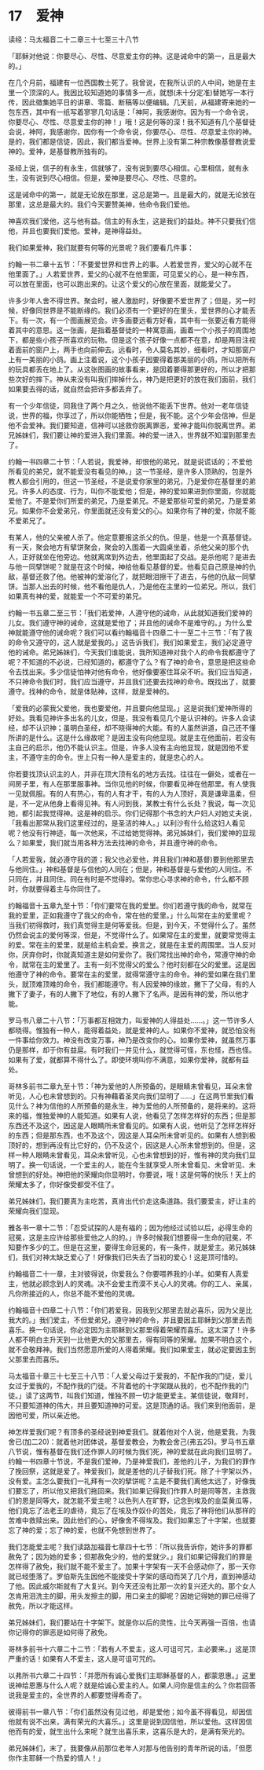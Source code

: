 # 17　爱神


读经：马太福音二十二章三十七至三十八节

「耶稣对他说：你要尽心、尽性、尽意爱主你的神。这是诫命中的第一，且是最大的。」

在几个月前，福建有一位西国教士死了。我曾说，在我所认识的人中间，她是在主里一个顶深的人。我因比较知道她的事情多一点，就想(未十分定准)替她写一本行传，因此徵集她平日的讲章、零篇、断稿等以便编辑。几天前，从福建寄来她的一包东西，其中有一纸写着寥寥几句话是：「神阿，我感谢你。因为有一个命令说，你要尽心、尽性、尽意爱主你的神！」哦！这是何等的深！我不知道有几个基督徒会说，神阿，我感谢你，因你有一个命令说，你要尽心、尽性、尽意爱主你的神。是的，我们都是信徒，因此，我们都当爱神。世界上没有第二种宗教像基督教说爱神的。爱神，是基督教所独有的。

圣经上说，信子的有永生，信就够了，没有说到要尽心相信。心里相信，就有永生，没有说到尽心相信。但是，爱神是要尽心、尽性、尽意的。

这是诫命中的第一，就是无论放在那里，这总是第一。且是最大的，就是无论放在那里，这总是最大的。我们今天要赞美神，他命令我们爱他。

神喜欢我们爱他，这与他有益。信主的有永生，这是我们的益处。神不只要我们信他，并且也要我们爱他。爱神，是神得益处。

我们如果爱神，我们就要有何等的光景呢？我们要看几件事：

约翰一书二章十五节：「不要爱世界和世界上的事。人若爱世界，爱父的心就不在他里面了。」人若爱世界，爱父的心就不在他里面，可见爱父的心，是一种东西，可以放在里面，也可以跑出来的。让这个爱父的心放在里面，就能爱父了。

许多少年人舍不得世界。聚会时，被人激励时，好像要不爱世界了；但是，另一时候，好像同世界是不能断缘的。我们必须有一个更好的在里头，爱世界的心才能丢下。有一次，有一个图画展览会。许多画要远看方好看，其中有一张要近看方能得着其中的意思。这一张画，是指着基督徒的一种寓意画，画着一个小孩子的周围地下，都是些小孩子所喜欢的玩物。但是这个孩子好像一点都不在意，却是两目注视着面前的窗户上，两手也向前伸去。远看时，令人莫名其妙，细看时，才知那窗户上有一美丽的小鸽。画上注着说，这个小孩子因要得着那美丽的小鸽，所以把所有的玩具都丢在地上了。从这张图画的故事看来，是因着要得那更好的，所以才把那些次好的摔下。神从来没有叫我们摔掉什么，神乃是把更好的放在我们面前，我们如果要去得的话，就自然会把许多都丢弃了。

有一个少年信徒，同我住了两个月之久，他说他不能丢下世界。他对一老年信徒说，世界的福，你享过了，所以你能牺牲；但是，我不能。这个少年会信神，但是他不会爱神。我们要知道，信神可以拯救你脱离罪恶，爱神才能叫你脱离世界。弟兄姊妹们，我们要让神的爱进入我们里面。神的爱一进入，世界就不知溜到那里去了。

约翰一书四章二十节：「人若说，我爱神，却恨他的弟兄，就是说谎话的；不爱他所看见的弟兄，就不能爱没有看见的神。」这一节圣经，是许多人顶熟的，包是外教人都会引用的，但这一节圣经，不是说爱你家里的弟兄，乃是爱你在基督里的弟兄。许多人的态度、行为，叫你不能爱他；但是，神的爱如果进到你里面，你就能爱他了。不是爱你们所爱的弟兄，乃是爱弟兄。不是爱那些可爱的弟兄，乃是爱弟兄。如果你不会爱弟兄，你里面就还没有爱父的心。如果你有了神的爱，你就不能不爱弟兄了。

有某人，他的父亲被人杀了。他定意要报这杀父的仇。但是，他是一个真基督徒。有一天，聚会地方有擘饼聚会，聚会的入围着一大圆桌坐着，杀他父亲的那个仇人，正好就坐在他旁边。他就离席到外边去，他里面起了交战。是杀他呢？是进去与他一同擘饼呢？就是在这个时候，神给他看见基督的爱。他看见自己原是神的仇敌，基督还救了他。他被神的爱溶化了，就把眼泪擦干了进去，与他的仇敌一同擘饼。当那人出去的时候，他不看他是仇人，乃是他在主里的一位弟兄。所以，我们如果真有神的爱，就能爱一个不可爱的弟兄。

约翰一书五章二至三节：「我们若爱神，人遵守他的诫命，从此就知道我们爱神的儿女。我们遵守神的诫命，这就是爱他了；并且他的诫命不是难守的。」为什么爱神就能遵守他的诫命呢？我们可以看约翰福音十四章二十一至二十三节：「有了我的命令又遵守的，这人就是爱我的。」这告诉我们，我们如果爱主，我们必定遵守他的诫命。弟兄姊妹们，今天我们谁能说，我所知道神对我个人的命令我都遵守了呢？不知道的不必说，已经知道的，都遵守了么？有了神的命令，意思是把这些命令去找出来。多少信徒怕神对他有命令，他好像要塞住耳朵不听。我们应当知道，不只神命令我们时，我们应当遵守，并且我们还要去找神的命令。既找出了，就要遵守。找神的命令，就是体贴神，这样，就是爱神的。

「爱我的必蒙我父爱他，我也要爱他，并且要向他显现。」这是说我们爱神所得的好处。我看见神许多出名的儿女，但是，我没有看见几个是认识神的。许多人会读经，却不认识神；虽明白圣经，却不晓得神的大能。有的人虽然讲道，自己还不懂所讲的是什么。这是什么缘故呢？是因主没有向他显现。就是主在他面前，若没有主自己的启示，他仍不能认识主。但是，许多人没有主向他显现，就是因他不爱主，不遵守主的命令。世上只有一种人是爱主的，就是忠心的人。

你若要找顶认识主的人，并非在顶大顶有名的地方去找。往往在一僻处，或者在一间房子里，有人在那里服事神。当你见他的时候，你要看见神在他那里。有人使我一见就佩服。有的人有热心，有的人有才干，有的人为人顶好，真是谦卑温柔，但是，不一定从他身上看得见神。有人问到我，某教士有什么长处？我说，每一次见她，都引起我觉得神。这是神的启示。你们记得那个书念的大户妇人对她丈夫说，「我看出那常从我们这里经过的，是圣洁的神人。」以利沙有什么给这妇人看见呢？他没有行神迹，每一次他来，不过给她觉得神。弟兄姊妹们，我们爱神的显现么？如果爱，我们就当用各种方法去找神的命令，并且遵守神的命令。

「人若爱我，就必遵守我的道；我父也必爱他，并且我们(神和基督)要到他那里去与他同住。」神和基督是与信他的人同在；但是，神和基督是与爱他的人同住。不只同在，并且同住。同在有时是不觉得的。常你忠心寻求神的命令，什么都不顾时，你就要得着主与你同住了。

约翰福音十五章九至十节：「你们要常在我的爱里。你们若遵守我的命令，就常在我的爱里，正如我遵守了我父的命令，常在他的爱里。」什么叫常在主的爱里呢？当我们初得救时，我们真觉得主是何等爱我。但是，到今天，不觉得什么了。虽然仍然会说主的爱何等深，但是，不觉得什么了。如果常在主的爱里，就要常觉得主的爱。常在主的爱里，就是给主机会爱。换言之，就是在主爱的周围里。当人反对你，厌弃你时，你就真知道主是如何爱你了。我们常找出神的命令，常遵守神的命令，就常在主的爱里了。主有一刻不觉得父的爱么？他时刻都在父的爱里。这是因他遵守了神的命令。要常在主的爱里，就得常遵守主的命令。神的爱如果在我们里头，就顶难顶难的命令，我们都能遵守。有人因爱神的缘故，撇下了父母，有的人撇下了妻子，有的人撇下了地位，有的人撇下了名声。是因有神的爱，所以他才能。

罗马书八章二十八节：「万事都互相效力，叫爱神的人得益处……。」这一节许多人都晓得。惟独有一种人，能得着益处，就是爱神的人。如果你不爱神，就恐怕没有一件事给你效力。神没有改变万事，神乃是改变你的心。如果你爱神，就虽然万事仍是那样，却于你有益扈。有时我们一并见什么，就觉得可怪，东也怪，西也怪。如果有了爱，就都算不得什么了。即使环境叫你不满意，如果你爱神，就都有益处。

哥林多前书二章九至十节：「神为爱他的人所预备的，是眼睛未曾看见，耳朵未曾听见，人心也未曾想到的。只有神藉着圣灵向我们显明了……」在这两节里我们看见什么？神为信他的人所预备的是永生，神为爱他的人所预备的，是将来的。这将来的福，惟独爱神的人能知道。如果有人说，他看见了怎样怎样好的东西；但是那东西还不及这个，因这是人眼睛所未曾看见的。如果有人说，他听见了怎样怎样好的东西；但是那东西，也不及这个，因这是人耳朵所未曾听见的。如果有人想到极顶好的，想到再没有比它好的，仍不及这个，因这是人心所未曾想到的。但是，这样一种人眼睛未曾看见，耳朵未曾听见，心也未曾想到的好，惟有神的灵向我们显明了。换一句话说，一个爱主的人，能在今生就享受人所未曾看见、未曾听见、未曾想到的好处。神把他的荣耀向你显明时，你要说，哦！这是何等的快乐！天上的荣耀太多了，你好像受都受不住了。

弟兄姊妹们，我们要真为主吃苦，真肯出代价走这条道路。我们要爱主，好让主的荣耀向我们显现。

雅各书一章十二节：「忍受试探的人是有福的；因为他经过试验以后，必得生命的冠冕，这是主应许给那些爱他之人的的。」许多时候我们想要得一生命的冠冕，不知要作多少的工。但是在这里，要得生命冠冕的，有一条件，就是爱主。弟兄姊妹们，我们对神太缺乏爱心了！好像我们已失去了当初的爱心！这是顶可惜的。

约翰福音二十一章，主对彼得说，你爱我么？你要喂养我的小羊。如果有人真爱主，他就必顾念到人的灵魂。决不会爱主而漠不关心人的灵魂。你的工人、亲属，凡你所接近的人，你总不能不爱他的灵魂。

约翰福音十四章二十八节：「你们若爱我，因我到父那里去就必喜乐，因为父是比我大的。」我们爱主，不但爱弟兄，遵守神的命令，并且要因主耶稣到父那里去而喜乐。换一句话说，你必定因为主耶稣到父那里得着荣耀而喜乐。这太深了！许多人都不明白主升天到一比他更大的父那里去，得有同等的荣耀。加果不明白这个，就不会敬拜神。我们当然愿意所爱的人得着荣耀。我们如果爱主，就必定要因主到父那里去而喜乐。

马太福音十章三十七至三十八节：「人爱父母过于爱我的，不配作我的门徒，爱儿女过于爱我的，不配作我的门徒。不背着他的十字架跟从我的，也不配作我的门徒。」读了这两节，叫我们知道，惟独不顾一切才能更爱主。某信徒说，敬拜时，不只要知道神的伟大，并且要知道神的可爱。这是顶通的话。我们来到他面前，是因他可爱，所以亲近他。

神怎样爱我们呢？有顶多的圣经说到神爱我们。就着他对个人说，他是爱我，为我舍已(加二20)：就着他对团体说，基督爱教会，为教会舍己(弗五25)。罗马书五章八节说，惟有基督在我们还作罪人的时候为我们死，神的爱就在此向我们显明了。约翰一书四章十节说，不是我们爱神，乃是神爱我们，差他的儿子，为我们的罪作了挽回祭，这就是爱了。神爱我们，就是差他的儿子替我们死。除了十字架以外，没有爱。主怎么要我们一礼拜有一次的擘饼呢？主是不要我们离他太远了，好像我们要忘了，所以他又把我们拖回来。我们如果记得我们作罪人时是同等苦，主救我们的恩是同等大，就怎能不爱主呢？以色列人在旷野，记念到埃及的韭菜黄瓜等，他们竟忘了法老王的虐待，竟忘了在埃及作奴仆的苦处，竟忘了神将他们从那样的苦难中救赎出来。因此他们的心，好像舍不得埃及。我们如果忘了十字架，也就要忘了神的爱；忘了神的爱，也就不免想到世界了。

我们怎能爱主呢？我们读路加福音七章四十七节：「所以我告诉你，她许多的罪都赦免了；因为她的爱多；但那赦免少的，他的爱就少。」我们如果记得我们的罪是怎样得了赦免，我们就不能不爱主了。加果十字架有一天不会感动你了，那一天你就已经堕落了。罗伯斯先生因他不能接受十字架的感动而哭了几个月，直到神感动了他。因此威尔斯就有了大复兴。到今天还没有比那一次的复兴还大的。那个女人怎肯用泪洗主的脚，用头发擦主的脚，用口亲主的脚呢？因她记得她的罪已经得了赦免，所以才能这样。

弟兄姊妹们，我们要站在十字架下。就是你以后的灵性，比今天再强一百倍，也请你记得你的罪恶是如何得了赦免。

哥林多前书十六章二十二节：「若有人不爱主，这人可诅可咒，主必要来。」这是顶严重的话！如果有人不爱主，这人是可诅可咒的。

以弗所书六章二十四节：「并愿所有诚心爱我们主耶稣基督的人，都蒙恩惠。」这里说神给恩惠与什么人呢？就是给诚心爱主的人。如果人问你是信主的么？你若回答说我是爱主的，全世界的人都要觉得希奇了。

彼得前书一章八节：「你们虽然没有见过他，却是爱他；如今虽不得看见，却因信他就有说不出来，满有荣光的大喜乐。」这里是说到因信他，所以爱他。这样因信他而有的爱，就生出什么来呢？就生出喜乐来，这喜乐是大的，是满有荣光的。

弟兄姊妹们，末了，我要像从前那位老年人对那与他告别的青年所说的话，「但愿你作主耶稣一个热爱的情人！」

